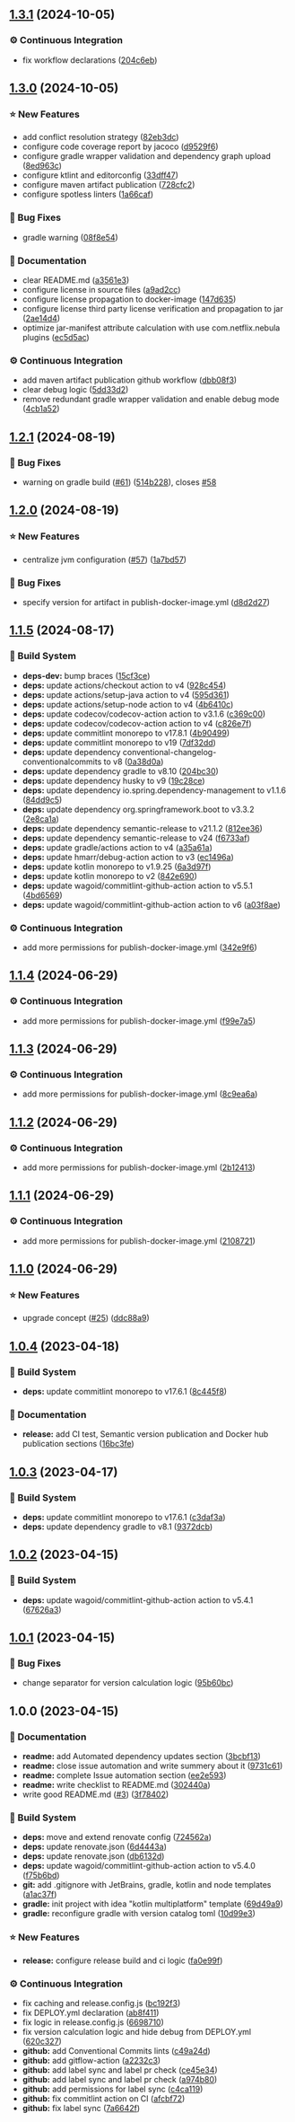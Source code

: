 ## [1.3.1](https://github.com/xzima/gradle-semantic-release-example/compare/1.3.0...1.3.1) (2024-10-05)

### ⚙️ Continuous Integration

* fix workflow declarations ([204c6eb](https://github.com/xzima/gradle-semantic-release-example/commit/204c6ebbef60348db4e5fcb43546edbaa8b4fb57))

## [1.3.0](https://github.com/xzima/gradle-semantic-release-example/compare/1.2.1...1.3.0) (2024-10-05)

### ⭐ New Features

* add conflict resolution strategy ([82eb3dc](https://github.com/xzima/gradle-semantic-release-example/commit/82eb3dc36005ab64fd884605f58c7a5a52709cb1))
* configure code coverage report by jacoco ([d9529f6](https://github.com/xzima/gradle-semantic-release-example/commit/d9529f665bf4f709768eae8291cac4c178895089))
* configure gradle wrapper validation and dependency graph upload ([8ed963c](https://github.com/xzima/gradle-semantic-release-example/commit/8ed963ca2181de4f172889837f981962ac8f2b03))
* configure ktlint and editorconfig ([33dff47](https://github.com/xzima/gradle-semantic-release-example/commit/33dff475fc30dae0ca3a7c10914b4798ea1d7a94))
* configure maven artifact publication ([728cfc2](https://github.com/xzima/gradle-semantic-release-example/commit/728cfc2b5895f524cb21e16c9d86718feaadbfc2))
* configure spotless linters ([1a66caf](https://github.com/xzima/gradle-semantic-release-example/commit/1a66caf556f869b62f89331539732d4032529dc0))

### 🐞 Bug Fixes

* gradle warning ([08f8e54](https://github.com/xzima/gradle-semantic-release-example/commit/08f8e54018067cb41af0b98dc685db06cfb22936))

### 📔 Documentation

* clear README.md ([a3561e3](https://github.com/xzima/gradle-semantic-release-example/commit/a3561e3a0713968017a58368d351b3c8b4cc1674))
* configure license in source files ([a9ad2cc](https://github.com/xzima/gradle-semantic-release-example/commit/a9ad2ccace4e8a0ed2fd8e9b51a36d067454e948))
* configure license propagation to docker-image ([147d635](https://github.com/xzima/gradle-semantic-release-example/commit/147d635e6da42a14570040b03f263f161677ac4f))
* configure license third party license verification and propagation to jar ([2ae14d4](https://github.com/xzima/gradle-semantic-release-example/commit/2ae14d4ae2bf54f4cd54d3ad078dd88b98b9cea5))
* optimize jar-manifest attribute calculation with use com.netflix.nebula plugins ([ec5d5ac](https://github.com/xzima/gradle-semantic-release-example/commit/ec5d5acfc40cc63bd8c24ba20844f5b366b9239a))

### ⚙️ Continuous Integration

* add maven artifact publication github workflow ([dbb08f3](https://github.com/xzima/gradle-semantic-release-example/commit/dbb08f33cb6de25afe0376fe065f42608260e5dd))
* clear debug logic ([5dd33d2](https://github.com/xzima/gradle-semantic-release-example/commit/5dd33d21a9a8f65aae36acfa07e8e02b5eac7709))
* remove redundant gradle wrapper validation and enable debug mode ([4cb1a52](https://github.com/xzima/gradle-semantic-release-example/commit/4cb1a520007b65c23ae20d7c7b004b08777ea066))

## [1.2.1](https://github.com/xzima/gradle-semantic-release-example/compare/1.2.0...1.2.1) (2024-08-19)

### 🐞 Bug Fixes

* warning on gradle build ([#61](https://github.com/xzima/gradle-semantic-release-example/issues/61)) ([514b228](https://github.com/xzima/gradle-semantic-release-example/commit/514b228451eb74fee375146a34c1a778e532266b)), closes [#58](https://github.com/xzima/gradle-semantic-release-example/issues/58)

## [1.2.0](https://github.com/xzima/gradle-semantic-release-example/compare/1.1.5...1.2.0) (2024-08-19)

### ⭐ New Features

* centralize jvm configuration ([#57](https://github.com/xzima/gradle-semantic-release-example/issues/57)) ([1a7bd57](https://github.com/xzima/gradle-semantic-release-example/commit/1a7bd572a14de7a2d4c1a0f753277cb210c0023e))

### 🐞 Bug Fixes

* specify version for artifact in publish-docker-image.yml ([d8d2d27](https://github.com/xzima/gradle-semantic-release-example/commit/d8d2d279ccb40b1871db93609e43b47bc70e7f85))

## [1.1.5](https://github.com/xzima/gradle-semantic-release-example/compare/1.1.4...1.1.5) (2024-08-17)

### 🔨 Build System

* **deps-dev:** bump braces ([15cf3ce](https://github.com/xzima/gradle-semantic-release-example/commit/15cf3ce7c3ac7a681a24bacb0e8591013ddf0b90))
* **deps:** update actions/checkout action to v4 ([928c454](https://github.com/xzima/gradle-semantic-release-example/commit/928c454de793d8719c6656ab68f8f10eed84b6ee))
* **deps:** update actions/setup-java action to v4 ([595d361](https://github.com/xzima/gradle-semantic-release-example/commit/595d361806a635ef05b2a6152ed5dfed1f7f3952))
* **deps:** update actions/setup-node action to v4 ([4b6410c](https://github.com/xzima/gradle-semantic-release-example/commit/4b6410c22af7f66f291076bf1b5769a13864464e))
* **deps:** update codecov/codecov-action action to v3.1.6 ([c369c00](https://github.com/xzima/gradle-semantic-release-example/commit/c369c00aed485734e5be998bef4ff03124057976))
* **deps:** update codecov/codecov-action action to v4 ([c826e7f](https://github.com/xzima/gradle-semantic-release-example/commit/c826e7fedc3163ad95dce11b800f52df68b6dfb5))
* **deps:** update commitlint monorepo to v17.8.1 ([4b90499](https://github.com/xzima/gradle-semantic-release-example/commit/4b904994f4ef7a284c8682aee0bfed0ecece6f7a))
* **deps:** update commitlint monorepo to v19 ([7df32dd](https://github.com/xzima/gradle-semantic-release-example/commit/7df32ddc356a7719eb329efe759bf8f32bb4a251))
* **deps:** update dependency conventional-changelog-conventionalcommits to v8 ([0a38d0a](https://github.com/xzima/gradle-semantic-release-example/commit/0a38d0a45ae421936392b47ba44b090eb9510a94))
* **deps:** update dependency gradle to v8.10 ([204bc30](https://github.com/xzima/gradle-semantic-release-example/commit/204bc3092d93efb5bc8e9814b703eb91a9d087d5))
* **deps:** update dependency husky to v9 ([19c28ce](https://github.com/xzima/gradle-semantic-release-example/commit/19c28ce347c3c26434b162e14489a89fa0aac9d7))
* **deps:** update dependency io.spring.dependency-management to v1.1.6 ([84dd9c5](https://github.com/xzima/gradle-semantic-release-example/commit/84dd9c5cff7c1d9efc6f517685f34094e5d040f3))
* **deps:** update dependency org.springframework.boot to v3.3.2 ([2e8ca1a](https://github.com/xzima/gradle-semantic-release-example/commit/2e8ca1a31e50a7b72a351f300a85d4f9cc05f57a))
* **deps:** update dependency semantic-release to v21.1.2 ([812ee36](https://github.com/xzima/gradle-semantic-release-example/commit/812ee36725bbcc9e9f6446c214b11a0756938dfa))
* **deps:** update dependency semantic-release to v24 ([f6733af](https://github.com/xzima/gradle-semantic-release-example/commit/f6733af2d7b921c521749936b4ec5e5381f1e665))
* **deps:** update gradle/actions action to v4 ([a35a61a](https://github.com/xzima/gradle-semantic-release-example/commit/a35a61a233460779a1e60cfea05f210e516d33f0))
* **deps:** update hmarr/debug-action action to v3 ([ec1496a](https://github.com/xzima/gradle-semantic-release-example/commit/ec1496a09e6986b85d35456685d5b6fc5567e8dc))
* **deps:** update kotlin monorepo to v1.9.25 ([6a3d97f](https://github.com/xzima/gradle-semantic-release-example/commit/6a3d97fd4856938e0a1be5a844fc164a1c4e3076))
* **deps:** update kotlin monorepo to v2 ([842e690](https://github.com/xzima/gradle-semantic-release-example/commit/842e690645eb6901f2685663f9ea6740f416f895))
* **deps:** update wagoid/commitlint-github-action action to v5.5.1 ([4bd6569](https://github.com/xzima/gradle-semantic-release-example/commit/4bd6569e3374b4928893861c2e1916ae24d22a9e))
* **deps:** update wagoid/commitlint-github-action action to v6 ([a03f8ae](https://github.com/xzima/gradle-semantic-release-example/commit/a03f8aeeff6dbe30762d5c3750287803a062f07e))

### ⚙️ Continuous Integration

* add more permissions for publish-docker-image.yml ([342e9f6](https://github.com/xzima/gradle-semantic-release-example/commit/342e9f62578fe56c2d3ddadbebf190796003b39b))

## [1.1.4](https://github.com/xzima/gradle-semantic-release-example/compare/1.1.3...1.1.4) (2024-06-29)


### ⚙️ Continuous Integration

* add more permissions for publish-docker-image.yml ([f99e7a5](https://github.com/xzima/gradle-semantic-release-example/commit/f99e7a56b57c50dc21d85cfaf7e34aeba39950c1))

## [1.1.3](https://github.com/xzima/gradle-semantic-release-example/compare/1.1.2...1.1.3) (2024-06-29)


### ⚙️ Continuous Integration

* add more permissions for publish-docker-image.yml ([8c9ea6a](https://github.com/xzima/gradle-semantic-release-example/commit/8c9ea6af0027dcf58627e2b44f542f6ffc87df87))

## [1.1.2](https://github.com/xzima/gradle-semantic-release-example/compare/1.1.1...1.1.2) (2024-06-29)


### ⚙️ Continuous Integration

* add more permissions for publish-docker-image.yml ([2b12413](https://github.com/xzima/gradle-semantic-release-example/commit/2b12413d7175f1b88c46f549469e45f03d446497))

## [1.1.1](https://github.com/xzima/gradle-semantic-release-example/compare/1.1.0...1.1.1) (2024-06-29)


### ⚙️ Continuous Integration

* add more permissions for publish-docker-image.yml ([2108721](https://github.com/xzima/gradle-semantic-release-example/commit/21087213157a6eacdd6f7cedd0676fd3e7efedd4))

## [1.1.0](https://github.com/xzima/gradle-semantic-release-example/compare/1.0.4...1.1.0) (2024-06-29)


### ⭐ New Features

* upgrade concept ([#25](https://github.com/xzima/gradle-semantic-release-example/issues/25)) ([ddc88a9](https://github.com/xzima/gradle-semantic-release-example/commit/ddc88a944f0a82fc5bdaa44073ed5def138c0c8a))

## [1.0.4](https://github.com/xzima/gradle-semantic-release-example/compare/1.0.3...1.0.4) (2023-04-18)


### 🔨 Build System

* **deps:** update commitlint monorepo to v17.6.1 ([8c445f8](https://github.com/xzima/gradle-semantic-release-example/commit/8c445f8c044bd15709fcdba29c50ada94ace7b62))


### 📔 Documentation

* **release:** add CI test, Semantic version publication and Docker hub publication sections ([16bc3fe](https://github.com/xzima/gradle-semantic-release-example/commit/16bc3fe07a5f4671be9f5ef7d1fc442d617e9679))

## [1.0.3](https://github.com/xzima/gradle-semantic-release-example/compare/1.0.2...1.0.3) (2023-04-17)


### 🔨 Build System

* **deps:** update commitlint monorepo to v17.6.1 ([c3daf3a](https://github.com/xzima/gradle-semantic-release-example/commit/c3daf3aa76712c29fdf5f6f26a55a983b56bb034))
* **deps:** update dependency gradle to v8.1 ([9372dcb](https://github.com/xzima/gradle-semantic-release-example/commit/9372dcb5b4b066eb8f17e232382fc61e7c6192c9))

## [1.0.2](https://github.com/xzima/gradle-semantic-release-example/compare/1.0.1...1.0.2) (2023-04-15)


### 🔨 Build System

* **deps:** update wagoid/commitlint-github-action action to v5.4.1 ([67626a3](https://github.com/xzima/gradle-semantic-release-example/commit/67626a31edc2b22106ca5bf7cc2bc53a1a2d3eec))

## [1.0.1](https://github.com/xzima/gradle-semantic-release-example/compare/1.0.0...1.0.1) (2023-04-15)


### 🐞 Bug Fixes

* change separator for version calculation logic ([95b60bc](https://github.com/xzima/gradle-semantic-release-example/commit/95b60bcd6ccf0c0b5cfb85081e163e262a32577b))

## 1.0.0 (2023-04-15)


### 📔 Documentation

* **readme:** add Automated dependency updates section ([3bcbf13](https://github.com/xzima/gradle-semantic-release-example/commit/3bcbf136c3d30e7a1007043bb794ce4f6bc05237))
* **readme:** close issue automation and write summery about it ([9731c61](https://github.com/xzima/gradle-semantic-release-example/commit/9731c61b945fd56fdd70ba531c1fccc5397e33d9))
* **readme:** complete Issue automation section ([ee2e593](https://github.com/xzima/gradle-semantic-release-example/commit/ee2e59372a7ed28cc5a3bf29403c7a1e3e67f139))
* **readme:** write checklist to README.md ([302440a](https://github.com/xzima/gradle-semantic-release-example/commit/302440a517934916ed1312db11f0edff373897be))
* write good README.md ([#3](https://github.com/xzima/gradle-semantic-release-example/issues/3)) ([3f78402](https://github.com/xzima/gradle-semantic-release-example/commit/3f7840222dc0d865d67674a8bf60089f095743e8))


### 🔨 Build System

* **deps:** move and extend renovate config ([724562a](https://github.com/xzima/gradle-semantic-release-example/commit/724562a52669f9bb4e88d1206449eae12133227d))
* **deps:** update renovate.json ([6d4443a](https://github.com/xzima/gradle-semantic-release-example/commit/6d4443ac8f4d2c096881468e1b6aa401a63caf87))
* **deps:** update renovate.json ([db6132d](https://github.com/xzima/gradle-semantic-release-example/commit/db6132da03364a0178d566e8eba70a246b408bfc))
* **deps:** update wagoid/commitlint-github-action action to v5.4.0 ([f75b6bd](https://github.com/xzima/gradle-semantic-release-example/commit/f75b6bd406809888b72fc5d1e815d0f49ec2091f))
* **git:** add .gitignore with JetBrains, gradle, kotlin and node templates ([a1ac37f](https://github.com/xzima/gradle-semantic-release-example/commit/a1ac37f4d21ce1bcbf5c1dda68c652123adfbe60))
* **gradle:** init project with idea "kotlin multiplatform" template ([69d49a9](https://github.com/xzima/gradle-semantic-release-example/commit/69d49a95b1bb0fd32c20d3b6df57250844cffcdb))
* **gradle:** reconfigure gradle with version catalog toml ([10d99e3](https://github.com/xzima/gradle-semantic-release-example/commit/10d99e3b2db6b1b50b346aad5ed29a7c751c0d01))


### ⭐ New Features

* **release:** configure release build and ci logic ([fa0e99f](https://github.com/xzima/gradle-semantic-release-example/commit/fa0e99f036fb5fe4c01aec3f8c3b9e00d3df423d))


### ⚙️ Continuous Integration

* fix caching and release.config.js ([bc192f3](https://github.com/xzima/gradle-semantic-release-example/commit/bc192f302b56c7a0ec3722f1b866584526dfda52))
* fix DEPLOY.yml declaration ([ab8f411](https://github.com/xzima/gradle-semantic-release-example/commit/ab8f41186af98b782532629c598b5f54d83b7b81))
* fix logic in release.config.js ([6698710](https://github.com/xzima/gradle-semantic-release-example/commit/669871016dc64b7c029ccd91f138dae5e180b070))
* fix version calculation logic and hide debug from DEPLOY.yml ([620c327](https://github.com/xzima/gradle-semantic-release-example/commit/620c32796df883eaedea0190ef700970fb4aa268))
* **github:** add Conventional Commits lints ([c49a24d](https://github.com/xzima/gradle-semantic-release-example/commit/c49a24d3d6046e67c76fb21c0376658bf1bb7088))
* **github:** add gitflow-action ([a2232c3](https://github.com/xzima/gradle-semantic-release-example/commit/a2232c3fadeadd312f3308d8085a3f9c0dd9b505))
* **github:** add label sync and label pr check ([ce45e34](https://github.com/xzima/gradle-semantic-release-example/commit/ce45e347482edda408b6b7894e3734be577ca622))
* **github:** add label sync and label pr check ([a974b80](https://github.com/xzima/gradle-semantic-release-example/commit/a974b80d8e792a4da13239c60f18d25aab97b45d))
* **github:** add permissions for label sync ([c4ca119](https://github.com/xzima/gradle-semantic-release-example/commit/c4ca1191baa8b2d28a87fa8b8cc18142826b2a32))
* **github:** fix commitlint action on CI ([afcbf72](https://github.com/xzima/gradle-semantic-release-example/commit/afcbf72591e91e20b0386be7c5fa13aaf1ff9d1d))
* **github:** fix label sync ([7a6642f](https://github.com/xzima/gradle-semantic-release-example/commit/7a6642f5483ac340cc04569361384ed204f7240e))
